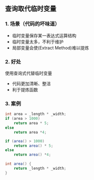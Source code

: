 ## 查询取代临时变量

### 1. 场景（代码的坏味道）
+ 临时变量保存某一表达式运算结构
+ 临时变量太多，不利于维护
+ 局部变量会使(Extract Method)难以提炼

### 2. 好处
使用查询式代替临时变量

+ 代码更加清晰、整洁
+ 利于提炼函数

### 3. 案例

```java
int area = _length * _width;
if (area > 1000) 
    return area * 5;
else
    return area *4;
```

```java
if (area() > 1000) 
    return area() * 5;
else
    return area() *4;
    
int area() {
    return _length * _width;
}
```